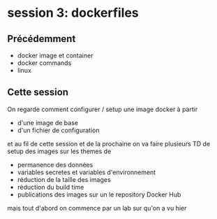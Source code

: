 # session 3: dockerfiles

## Précédemment

- docker image et container
- docker commands
- linux

## Cette session

On regarde comment configurer / setup une image docker à partir

- d'une image de base
- d'un fichier de configuration

et au fil de cette session et de la prochaine on va faire plusieurs TD de setup des images sur les themes de

- permanence des données
- variables secretes et variables d'environnement
- réduction de la taille des images
- réduction du build time
- publications des images sur un le repository Docker Hub

mais tout d'abord on commence par un lab sur qu'on a vu hier
